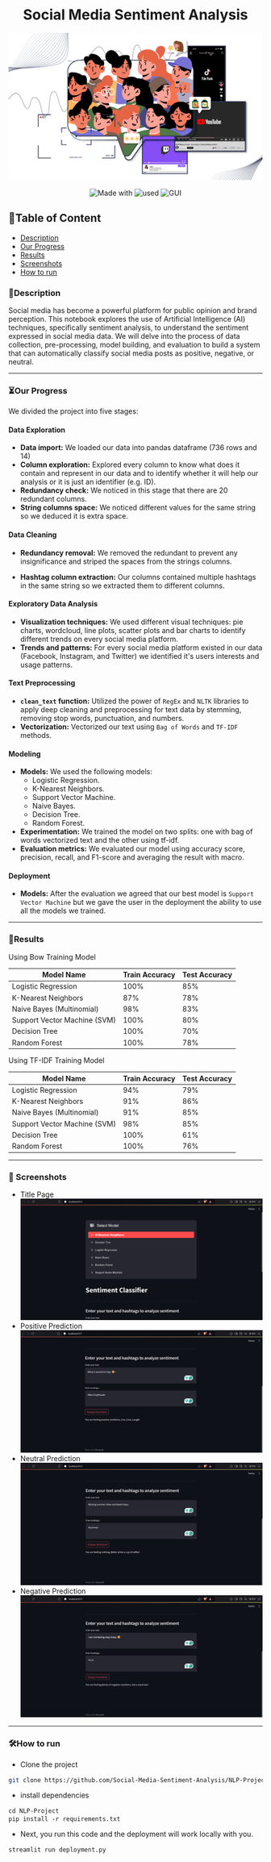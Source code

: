 

<div align="center">    
 
# Social Media Sentiment Analysis
![](intro_image.png)


![Made with](https://img.shields.io/badge/made_with-Python-green)
![used](http://img.shields.io/badge/used-nltk_&_sklearn-blue)
![GUI](http://img.shields.io/badge/GUI-Streamlit-red)
 



</div>

## 📃Table of Content
- [Description](#-description)
- [Our Progress](#-our-progress)
- [Results](#-results)
- [Screenshots](#-screenshots)
- [How to run](#-how-to-run)
 
<h3 id="-description">🚀Description</h3>   
Social media has become a powerful platform for public opinion and brand perception.  This notebook explores the use of Artificial Intelligence (AI) techniques, specifically sentiment analysis, to understand the sentiment expressed in social media data.  We will delve into the process of data collection, pre-processing, model building, and evaluation to build a system that can automatically classify social media posts as positive, negative, or neutral.

-------------      
 
<h3 id="-our-progress">⏳Our Progress</h3>
We divided the project into five stages:      
    
#### Data Exploration

* **Data import:** We loaded our data into pandas dataframe (736 rows and 14)
* **Column exploration:** Explored every column to know what does it contain and represent in our data and to identify whether it will help our analysis or it is just an identifier (e.g. ID).
* **Redundancy check:** We noticed in this stage that there are 20 redundant columns.
* **String columns space:** We noticed different values for the same string so we deduced it is extra space.

#### Data Cleaning

* **Redundancy removal:** We removed the redundant to prevent any insignificance and striped the spaces from the strings columns.

* **Hashtag column extraction:** Our columns contained multiple hashtags in the same string so we extracted them to different columns.

#### Exploratory Data Analysis

* **Visualization techniques:** We used different visual techniques: pie charts, wordcloud, line plots, scatter plots and bar charts to identify different trends on every social media platform.
* **Trends and patterns:** For every social media platform existed in our data (Facebook, Instagram, and Twitter) we identified it's users interests and usage patterns.

#### Text Preprocessing

* **`clean_text` function:** Utilized the power of `RegEx` and `NLTK` libraries to apply deep cleaning and preprocessing for text data by stemming, removing stop words, punctuation, and numbers.
* **Vectorization:** Vectorized our text using `Bag of Words` and `TF-IDF` methods.

#### Modeling

* **Models:** We used the following models:
  - Logistic Regression.
  - K-Nearest Neighbors.
  - Support Vector Machine.
  - Naive Bayes.
  - Decision Tree.
  - Random Forest. 
* **Experimentation:** We trained the model on two splits: one with bag of words vectorized text and the other using tf-idf.
* **Evaluation metrics:** We evaluated our model using accuracy score, precision, recall, and F1-score and averaging the result with macro.



#### Deployment
* **Models:** After the evaluation we agreed that our best model is `Support Vector Machine` but we gave the user in the deployment the ability to use all the models we trained.

 -------------       
<h3 id="-results">🔬Results</h3>

Using Bow Training Model

| Model Name | Train Accuracy | Test Accuracy |
|---|---|---|
| Logistic Regression | 100% | 85% |
| K-Nearest Neighbors | 87% | 78% |
| Naive Bayes (Multinomial) | 98% | 83% |
| Support Vector Machine (SVM) | 100% | 80% |
| Decision Tree | 100% | 70% |
| Random Forest | 100% | 78% |
  
 Using TF-IDF Training Model

| Model Name | Train Accuracy | Test Accuracy |
|---|---|---|
| Logistic Regression | 94% | 79% |
| K-Nearest Neighbors | 91% | 86% |
| Naive Bayes (Multinomial) | 91% | 85% |
| Support Vector Machine (SVM) | 98% | 85% |
| Decision Tree | 100% | 61% |
| Random Forest | 100% | 76% |

--------------    
<h3 id="-screenshots">📸 Screenshots</h3>

- Title Page
![](title_page.png)    
- Positive Prediction
![](positive_sentiment.png)     
- Neutral Prediction
![](neutral_sentiment.png)   
- Negative Prediction
![](negative_sentiment.png)

 -------------     
<h3 id="-how-to-run">🛠️How to run</h3>

- Clone the project   
```bash  
git clone https://github.com/Social-Media-Sentiment-Analysis/NLP-Project
```
- install dependencies
```bach  
cd NLP-Project 
pip install -r requirements.txt
```   
 - Next, you run this code and the deployment will work locally with you.   
```bash
streamlit run deployment.py
```


  

